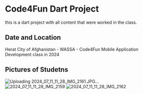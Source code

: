 # Code4Fun Dart Project
this is a dart project with all content that were worked in the class.
## Date and Location
Herat City of Afghanistan - WASSA - Code4Fun Mobile Application Development class in 2024
## Pictures of Studetns
![Uploading 2024_07_11_11_28_IMG_2161.JPG…]()
![2024_07_11_11_28_IMG_2159](https://github.com/EhsanHasin/code4fun_dart_class_2024/assets/32514844/51f801f0-64bb-475c-8ead-c48df51c3e37)
![2024_07_11_11_28_IMG_2162](https://github.com/EhsanHasin/code4fun_dart_class_2024/assets/32514844/98da0f3f-acea-4796-b7fa-266d1ab0c277)

